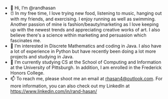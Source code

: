 - 👋 Hi, I’m @randhasan
- ⏰ In my free time, I love trying new food, listening to music, hanging out with my friends, and exercising.  I enjoy running as well as swimming.  Another passion of mine is fashion/beauty/marketing as I love keeping up with the newest trends and appreciating creative works of art.  I also believe there's a science within marketing and persuasion which fascinates me.
- 👀 I’m interested in Discrete Mathematics and coding in Java.  I also have a lot of experience in Python but have recently been doing a lot more projects and studying in Java.
- 🌱 I’m currently studying CS at the School of Computing and Information at the University of Pittsburgh.  In addition, I am enrolled in the Frederick Honors College.
- 📫 To reach me, please shoot me an email at rhasan4@outlook.com.  For more information, you can also check out my LinkedIn at https://www.linkedin.com/in/rand-hasan/
